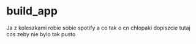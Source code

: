 # build_app

Ja z koleszkami robie sobie spotify a co tak o cn chlopaki dopiszcie tutaj cos zeby nie bylo tak pusto

